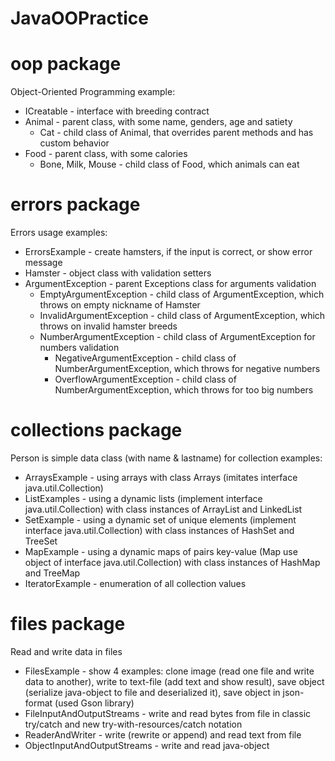 # JavaOOPractice

# oop package
Object-Oriented Programming example:
- ICreatable - interface with breeding contract
- Animal - parent class, with some name, genders, age and satiety
    - Cat - child class of Animal, that overrides parent methods and has custom behavior
- Food - parent class, with some calories
    - Bone, Milk, Mouse - child class of Food, which animals can eat

# errors package
Errors usage examples:
- ErrorsExample - create hamsters, if the input is correct, or show error message
- Hamster - object class with validation setters
- ArgumentException - parent Exceptions class for arguments validation
    - EmptyArgumentException - child class of ArgumentException, which throws on empty nickname of Hamster
    - InvalidArgumentException - child class of ArgumentException, which throws on invalid hamster breeds
    - NumberArgumentException - child class of ArgumentException for numbers validation
        - NegativeArgumentException  - child class of NumberArgumentException, which throws for negative numbers
        - OverflowArgumentException  - child class of NumberArgumentException, which throws for too big numbers

# collections package
Person is simple data class (with name & lastname) for collection examples:
- ArraysExample - using arrays with class Arrays (imitates interface java.util.Collection)
- ListExamples - using a dynamic lists (implement interface java.util.Collection) with class instances of ArrayList and LinkedList
- SetExample - using a dynamic set of unique elements (implement interface java.util.Collection) with class instances of HashSet and TreeSet
- MapExample - using a dynamic maps of pairs key-value (Map use object of interface java.util.Collection) with class instances of HashMap and TreeMap
- IteratorExample - enumeration of all collection values

# files package
Read and write data in files
- FilesExample - show 4 examples:
  clone image (read one file and write data to another),
  write to text-file (add text and show result),
  save object (serialize java-object to file and deserialized it),
  save object in json-format (used Gson library)
- FileInputAndOutputStreams - write and read bytes from file in classic try/catch and new try-with-resources/catch notation
- ReaderAndWriter - write (rewrite or append) and read text from file
- ObjectInputAndOutputStreams - write and read java-object
